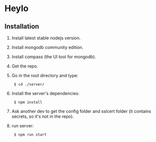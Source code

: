 # Heylo

## Installation

1. Install latest stable nodejs version.

2. Install mongodb community edition.

3. Install compass (the UI tool for mongodb).

4. Get the repo.

5. Go in the root directory and type:

        $ cd ./server/

6. Install the server's dependencies:

        $ npm install

7. Ask another dev to get the config folder and sslcert folder (it contains secrets, so it's not in the repo).

8. run server:

        $ npm run start